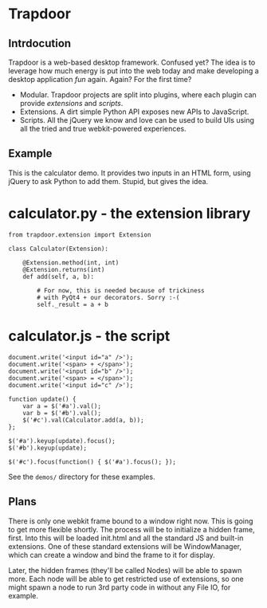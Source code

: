 Trapdoor
========

Intrdocution
------------

Trapdoor is a web-based desktop framework. Confused yet?
The idea is to leverage how much energy is put into the
web today and make developing a desktop application *fun*
again. Again? For the first time?

*   Modular. Trapdoor projects are split into plugins,
    where each plugin can provide *extensions* and *scripts*.
*   Extensions. A dirt simple Python API exposes new APIs
    to JavaScript.
*   Scripts. All the jQuery we know and love can be used to
    build UIs using all the tried and true webkit-powered
    experiences.

Example
-------

This is the calculator demo. It provides two inputs in an
HTML form, using jQuery to ask Python to add them. Stupid,
but gives the idea.

# calculator.py - the extension library

    from trapdoor.extension import Extension

    class Calculator(Extension):

        @Extension.method(int, int)
        @Extension.returns(int)
        def add(self, a, b):

            # For now, this is needed because of trickiness
            # with PyQt4 + our decorators. Sorry :-(
            self._result = a + b

# calculator.js - the script

    document.write('<input id="a" />');
    document.write('<span> + </span>');
    document.write('<input id="b" />');
    document.write('<span> = </span>');
    document.write('<input id="c" />');

    function update() {
        var a = $('#a').val();
        var b = $('#b').val();
        $('#c').val(Calculator.add(a, b));
    };

    $('#a').keyup(update).focus();
    $('#b').keyup(update);

    $('#c').focus(function() { $('#a').focus(); });

See the `demos/` directory for these examples.


Plans
-----

There is only one webkit frame bound to a window right now. This is going to
get more flexible shortly. The process will be to initialize a hidden frame,
first. Into this will be loaded init.html and all the standard JS and built-in
extensions. One of these standard extensions will be WindowManager, which
can create a window and bind the frame to it for display.

Later, the hidden frames (they'll be called Nodes) will be able to spawn more.
Each node will be able to get restricted use of extensions, so one might
spawn a node to run 3rd party code in without any File IO, for example.
